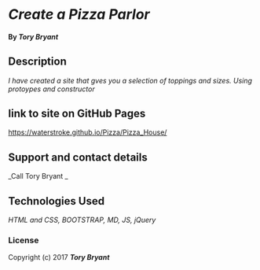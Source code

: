 # _Create a Pizza Parlor_

#### By _**Tory Bryant**_

## Description

_I have created a site that gves you a selection of toppings and sizes. Using protoypes and constructor_

## link to site on GitHub Pages

https://waterstroke.github.io/Pizza/Pizza_House/

## Support and contact details

 _Call Tory Bryant _

## Technologies Used

_HTML and CSS, BOOTSTRAP, MD, JS, jQuery_

### License


Copyright (c) 2017 **_Tory Bryant_**

